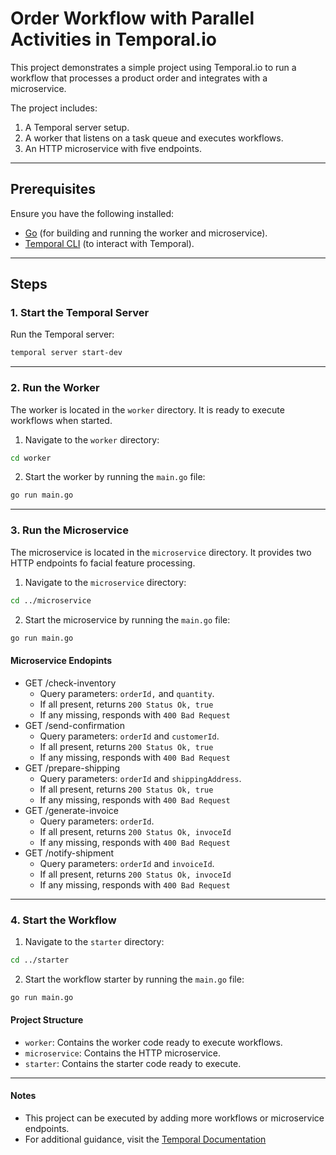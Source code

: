 # Order Workflow with Parallel Activities in Temporal.io  

This project demonstrates a simple project using Temporal.io to run a workflow that processes a product order and integrates with a microservice.  

The project includes:  
1. A Temporal server setup.  
2. A worker that listens on a task queue and executes workflows.  
3. An HTTP microservice with five endpoints.  

---

## Prerequisites  

Ensure you have the following installed:  

- [Go](https://go.dev/) (for building and running the worker and microservice).  
- [Temporal CLI](https://docs.temporal.io/cli) (to interact with Temporal).  

---

## Steps  

### 1. Start the Temporal Server  

Run the Temporal server:  

```bash
temporal server start-dev
```

---

### 2. Run the Worker

The worker is located in the `worker` directory. It is ready to execute workflows when started.

1. Navigate to the `worker` directory:

```bash
cd worker
```

2. Start the worker by running the `main.go` file:

```bash
go run main.go
```

---

### 3. Run the Microservice

The microservice is located in the `microservice` directory. It provides two HTTP endpoints fo facial feature processing.

1. Navigate to the `microservice` directory:

```bash
cd ../microservice
```

2. Start the microservice by running the `main.go` file:

```bash
go run main.go
```

#### Microservice Endopints

* GET /check-inventory
    * Query parameters: `orderId,` and `quantity`.
    * If all present, returns `200 Status Ok, true`
    * If any missing, responds with `400 Bad Request`
* GET /send-confirmation
    * Query parameters: `orderId` and `customerId`.
    * If all present, returns `200 Status Ok, true`
    * If any missing, responds with `400 Bad Request`
* GET /prepare-shipping
    * Query parameters: `orderId` and `shippingAddress`.
    * If all present, returns `200 Status Ok, true`
    * If any missing, responds with `400 Bad Request`
* GET /generate-invoice
    * Query parameters: `orderId`.
    * If all present, returns `200 Status Ok, invoceId`
    * If any missing, responds with `400 Bad Request`
* GET /notify-shipment
    * Query parameters: `orderId` and `invoiceId`.
    * If all present, returns `200 Status Ok, invoceId`
    * If any missing, responds with `400 Bad Request`

---

### 4. Start the Workflow

1. Navigate to the `starter` directory:

```bash
cd ../starter
```

2. Start the workflow starter by running the `main.go` file:

```bash
go run main.go
```

#### Project Structure

* `worker`: Contains the worker code ready to execute workflows.
* `microservice`: Contains the HTTP microservice.
* `starter`: Contains the starter code ready to execute.

---

#### Notes

* This project can be executed by adding more workflows or microservice endpoints.
* For additional guidance, visit the [Temporal Documentation](https://docs.temporal.io)
